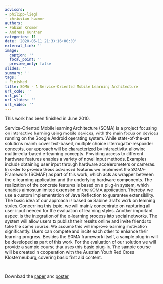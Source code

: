 ```yaml
---
advisors:
- philipp-liegl
- christian-huemer
authors:
- Fabian Kromer
- Andreas Kuntner
categories: []
date: '2020-05-11 21:33:16+00:00'
external_link: ''
image:
  caption: ''
  focal_point: ''
  preview_only: false
slides: ''
summary: ''
tags:
- Finished
title: SOMA - A Service-Oriented Mobile Learning Architecture
url_code: ''
url_pdf: ''
url_slides: ''
url_video: ''
---
```


This work has been finished in June 2010.

Service-Oriented Mobile learning Architecture (SOMA) is a project focusing on interactive learning using mobile devices, with the main focus on devices running on the Google Android operating system. While state-of-the-art solutions mainly cover text-based, multiple choice interrogator-responder concepts, our approach will be characterized by interactivity, allowing multimedia-based e-learning concepts. Providing access to different hardware features enables a variety of novel input methods. Examples include obtaining user input through hardware accelerometers or cameras. In order to provide these advanced features we implement the SOMA-Framework (SOMAF) as part of this work, which acts as wrapper between the e-learning application and the underlying hardware components. The realization of the concrete features is based on a plug-in system, which enables almost unlimited extension of the SOMA application. Thereby, we use a custom implementation of Java Reflection to guarantee extensibility. The basic idea of our approach is based on Sabine Graf’s work on learning styles. Concerning this topic, we will mainly concentrate on capturing all user input needed for the evaluation of learning styles. Another important aspect is the integration of the e-learning process into social networks. The system will allow users to publish their results online and invite friends to take the same course. We assume this will improve learning motivation significantly. Users can compete and incite each other to enhance their learning progress. Besides the SOMA framework itself, a sample plug-in will be developed as part of this work. For the evaluation of our solution we will provide a sample course that uses this basic plug-in. The sample course will be created in cooperation with the Austrian Youth Red Cross Klosterneuburg, covering basic first aid content.

&nbsp;

 Download the [paper](https://www.big.tuwien.ac.at/app/uploads/2016/10/Kromer_Kuntner_paper.pdf) and [poster](https://www.big.tuwien.ac.at/app/uploads/2016/10/Kromer_Kuntner_poster.pdf)